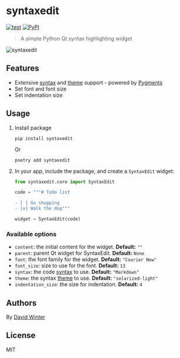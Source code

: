 # syntaxedit

[![test](https://github.com/davidwinter/syntaxedit/workflows/ci_cd/badge.svg)](https://github.com/davidwinter/syntaxedit/actions?query=workflow%3Aci_cd) [![PyPI](https://img.shields.io/pypi/v/syntaxedit)](https://pypi.org/project/syntaxedit/)

> A simple Python Qt syntax highlighting widget

![syntaxedit](https://raw.githubusercontent.com/davidwinter/syntaxedit/main/example.png)

## Features

- Extensive [syntax](https://pygments.org/languages/) and [theme](https://pygments.org/styles/) support - powered by [Pygments](https://pygments.org)
- Set font and font size
- Set indentation size

## Usage

1. Install package

   ```shell
   pip install syntaxedit
   ```

   Or

   ```shell
   poetry add syntaxedit
   ```

2. In your app, include the package, and create a `SyntaxEdit` widget:

    ```python
    from syntaxedit.core import SyntaxEdit

    code = """# Todo list

    - [ ] Go shopping
    - [x] Walk the dog"""

    widget = SyntaxEdit(code)
    ```

### Available options

- `content`: the initial content for the widget. **Default:** `""`
- `parent`: parent Qt widget for SyntaxEdit. **Default:** `None`
- `font`: the font family for the widget. **Default:** `"Courier New"`
- `font_size`: size to use for the font. **Default:** `13`
- `syntax`: the code [syntax](https://pygments.org/languages/) to use. **Default:** `"Markdown"`
- `theme`: the syntax [theme](https://pygments.org/styles/) to use. **Default:** `"solarized-light"`
- `indentation_size`: the size for indentation. **Default:** `4`

## Authors

By [David Winter](https://github.com/davidwinter)

## License

MIT
